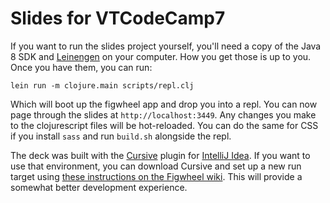 # Slides for VTCodeCamp7

If you want to run the slides project yourself, you'll need a copy of the Java 8 SDK and [Leinengen](http://leiningen.org/) on your computer. How you get those is up to you. Once you have them, you can run:

```
lein run -m clojure.main scripts/repl.clj
```

Which will boot up the figwheel app and drop you into a repl. You can now page through the slides at `http://localhost:3449`. Any changes you make to the clojurescript files will be hot-reloaded. You can do the same for CSS if you install `sass` and run `build.sh` alongside the repl.

The deck was built with the [Cursive](https://cursive-ide.com/) plugin for [IntelliJ Idea](https://www.jetbrains.com/idea/). If you want to use that environment, you can download Cursive and set up a new run target using [these instructions on the Figwheel wiki](https://github.com/bhauman/lein-figwheel/wiki/Running-figwheel-in-a-Cursive-Clojure-REPL). This will provide a somewhat better development experience.
